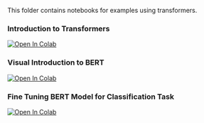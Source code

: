 This folder contains notebooks for examples using transformers.

### Introduction to Transformers
[![Open In Colab](https://colab.research.google.com/assets/colab-badge.svg)](https://colab.research.google.com/github/manaranjanp/nlpclassv1/blob/main/Transformers/Introduction%20to%20Transformers.ipynb)

### Visual Introduction to BERT
[![Open In Colab](https://colab.research.google.com/assets/colab-badge.svg)](https://colab.research.google.com/github/manaranjanp/nlpclassv1/blob/main/Transformers/A_Visual_Notebook_to_Using_BERT_for_the_First_Time.ipynb)

### Fine Tuning BERT Model for Classification Task
[![Open In Colab](https://colab.research.google.com/assets/colab-badge.svg)](https://colab.research.google.com/github/manaranjanp/nlpclassv1/blob/main/Transformers/BERT_fine_tunning_in_TensorFlow_2_with_Keras_API.ipynb)

